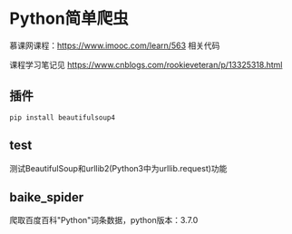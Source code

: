 # Python简单爬虫
慕课网课程：https://www.imooc.com/learn/563 相关代码 

课程学习笔记见 https://www.cnblogs.com/rookieveteran/p/13325318.html

## 插件
```shell
pip install beautifulsoup4
```

## test
测试BeautifulSoup和urllib2(Python3中为urllib.request)功能
## baike_spider
爬取百度百科"Python"词条数据，python版本：3.7.0
